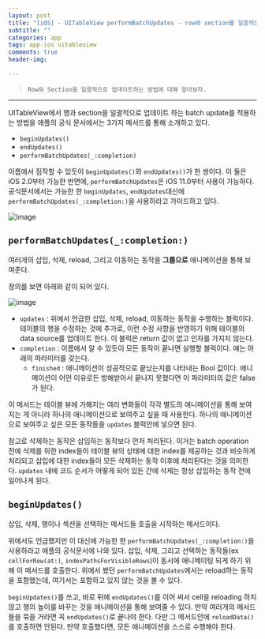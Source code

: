 ```yaml
---  
layout: post  
title: "[iOS] - UITableView performBatchUpdates - row와 section를 일괄적으로 업데이트하기"  
subtitle: ""  
categories: app
tags: app-ios uitableview
comments: true  
header-img: 

---  
```

  
> `Row와 Section을 일괄적으로 업데이트하는 방법에 대해 알아보자.`  

---

UITableView에서 행과 section을 일괄적으로 업데이트 하는 batch update를 적용하는 방법을 애플의 공식 문서에서는 3가지 메서드를 통해 소개하고 있다.

* `beginUpdates()`
* `endUpdates()`
* `performBatchUpdates(_:completion)`

이름에서 짐작할 수 있듯이 `beginUpdates()`와 `endUpdates()`가 한 쌍이다. 이 둘은 iOS 2.0부터 가능한 반면에, 
`performBatchUpdates`은 iOS 11.0부터 사용이 가능하다. 공식문서에서는 가능한 한 `beginUpdates`, `endUpdates`대신에
`performBatchUpdates(_:completion:)`을 사용하라고 가이드하고 있다.

![image](https://user-images.githubusercontent.com/41438361/125220393-99382c80-e301-11eb-90ab-a85ec55251a0.png)

## `performBatchUpdates(_:completion:)`

여러개의 삽입, 삭제, reload, 그리고 이동하는 동작을 **그룹으로** 애니메이션을 통해 보여준다.

정의를 보면 아래와 같이 되어 있다.

![image](https://user-images.githubusercontent.com/41438361/125220600-faf89680-e301-11eb-89b0-aa4c17b053cd.png)

* `updates` : 위에서 언급한 삽입, 삭제, reload, 이동하는 동작을 수행하는 블럭이다. 테이블의 행을 수정하는 것에 추가로, 이런 수정 사항을 반영하기 위해 테이블의 data source를 업데이트 한다. 이 블럭은 return 값이 없고 인자를 가지지 않는다.
* `completion` : 이름에서 알 수 있듯이 모든 동작이 끝나면 실행할 블럭이다. 얘는 아래의 파라미터를 갖는다.
  * `finished` : 애니메이션이 성공적으로 끝났는지를 나타내는 Bool 값이다. 애니메이션이 어떤 이유로든 방해받아서 끝나지 못했다면 이 파라미터의 값은 false가 된다.

이 메서드는 테이블 뷰에 가해지는 여러 변화들이 각각 별도의 애니메이션을 통해 보여지는 게 아니라 하나의 애니메이션으로 보여주고 싶을 때 사용한다.
하나의 애니메이션으로 보여주고 싶은 모든 동작들을 `updates` 블럭안에 넣으면 된다.

참고로 삭제하는 동작은 삽입하는 동작보다 먼저 처리된다. 이거는 batch operation 전에 삭제를 위한 index들이 테이블 뷰의 상태에 대한 index를 제공하는 것과 비슷하게 처리되고
삽입에 대한 index들이 모든 삭제하는 동작 이후에 처리된다는 것을 의미한다. `updates` 내에 코드 순서가 어떻게 되어 있든 간에 삭제는 항상 삽입하는 동작 전에
일어나게 된다.

## `beginUpdates()`

삽입, 삭제, 행이나 섹션을 선택하는 메서드들 호출을 시작하는 메서드이다.

위에서도 언급했지만 이 대신에 가능한 한 `performBatchUpdates(_:completion:)`을 사용하라고 애플의 공식문서에 나와 있다.
삽입, 삭제, 그리고 선택하는 동작들(ex `cellForRow(at:)`, `indexPathsForVisibleRows`)이 동시에 애니메이팅 되게 하기 위해 이 메서드를 호출한다.
위에서 봤던 `performBatchUpdates`에서는 reload하는 동작을 포함했는데, 여기서는 포함하고 있지 않는 것을 볼 수 있다.

`beginUpdates()`를 쓰고, 바로 뒤에 `endUpdates()`를 이어 써서 cell을 reloading 하지 않고 행의 높이를 바꾸는 것을 애니메이션을 통해 보여줄 수 있다.
만약 여러개의 메서드들을 묶을 거라면 꼭 `endUpdates()`로 끝나야 한다. 다만 그 메서드안에 `reloadData()`를 호출하면 안된다. 만약 호출했다면, 모든 애니메이션을
스스로 수행해야 한다.



